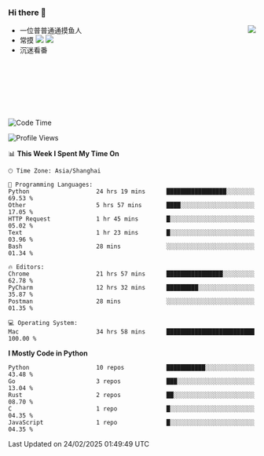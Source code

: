 ### Hi there 👋


<a href="https://github.com/yanlc39">
  <img align="right" src="https://github-readme-stats.vercel.app/api?username=yanlc39&show_icons=true&hide_border=true&icon_color=586069&title_color=a0a9af">
</a>

- 一位普普通通摸鱼人
- 常摸 ![](https://img.shields.io/badge/-Python-3e74a2?style=flat-square&logo=Python&logoColor=fff) ![](https://img.shields.io/badge/-C%2B%2B-brightgreen?style=flat-square)
- 沉迷看番



<br><br><br><br><br><br>


<!--START_SECTION:waka-->
![Code Time](http://img.shields.io/badge/Code%20Time-857%20hrs%2034%20mins-blue)

![Profile Views](http://img.shields.io/badge/Profile%20Views-0-blue)

📊 **This Week I Spent My Time On** 

```text
🕑︎ Time Zone: Asia/Shanghai

💬 Programming Languages: 
Python                   24 hrs 19 mins      █████████████████░░░░░░░░   69.53 % 
Other                    5 hrs 57 mins       ████░░░░░░░░░░░░░░░░░░░░░   17.05 % 
HTTP Request             1 hr 45 mins        █░░░░░░░░░░░░░░░░░░░░░░░░   05.02 % 
Text                     1 hr 23 mins        █░░░░░░░░░░░░░░░░░░░░░░░░   03.96 % 
Bash                     28 mins             ░░░░░░░░░░░░░░░░░░░░░░░░░   01.34 % 

🔥 Editors: 
Chrome                   21 hrs 57 mins      ████████████████░░░░░░░░░   62.78 % 
PyCharm                  12 hrs 32 mins      █████████░░░░░░░░░░░░░░░░   35.87 % 
Postman                  28 mins             ░░░░░░░░░░░░░░░░░░░░░░░░░   01.35 % 

💻 Operating System: 
Mac                      34 hrs 58 mins      █████████████████████████   100.00 % 
```

**I Mostly Code in Python** 

```text
Python                   10 repos            ███████████░░░░░░░░░░░░░░   43.48 % 
Go                       3 repos             ███░░░░░░░░░░░░░░░░░░░░░░   13.04 % 
Rust                     2 repos             ██░░░░░░░░░░░░░░░░░░░░░░░   08.70 % 
C                        1 repo              █░░░░░░░░░░░░░░░░░░░░░░░░   04.35 % 
JavaScript               1 repo              █░░░░░░░░░░░░░░░░░░░░░░░░   04.35 % 
```




 Last Updated on 24/02/2025 01:49:49 UTC
<!--END_SECTION:waka-->
